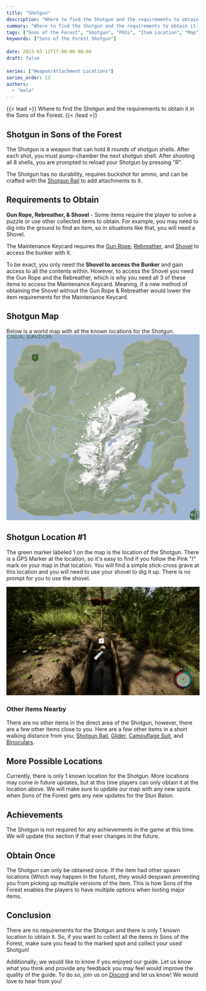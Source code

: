 ```yaml
---
title: "Shotgun"
description: "Where to find the Shotgun and the requirements to obtain it in the Sons of the Forest."
summary: "Where to find the Shotgun and the requirements to obtain it. Click here to learn more about it!"
tags: ["Sons of the Forest", "Shotgun", "POIs", "Item Location", "Map"]
keywords: ["Sons of the Forest Shotgun"]

date: 2023-03-12T17:00:00-08:00
draft: false

series: ["Weapon/Attachment Locations"]
series_order: 13
authors:
  - "mala"
---
```


{{< lead >}}
Where to find the Shotgun and the requirements to obtain it in the Sons of the Forest.
{{< /lead >}}

## Shotgun in Sons of the Forest
The Shotgun is a weapon that can hold 8 rounds of shotgun shells. After each shot, you must pump-chamber the next shotgun shell. After shooting all 8 shells, you are prompted to reload your Shotgun by pressing "R".

The Shotgun has no durability, requires buckshot for ammo, and can be crafted with the [Shotgun Rail](/sons-of-the-forest/guides/shotgun-rail/) to add attachments to it. 

## Requirements to Obtain
**Gun Rope, Rebreather, & Shovel** - Some items require the player to solve a puzzle or use other collected items to obtain. For example, you may need to dig into the ground to find an item, so in situations like that, you will need a  Shovel. 

The Maintenance Keycard requires the [Gun Rope](/sons-of-the-forest/guides/rope-gun/), [Rebreather](/sons-of-the-forest/guides/rebreather/), and [Shovel](/sons-of-the-forest/guides/shovel/) to access the bunker with it.

To be exact, you only need the **Shovel to access the Bunker** and gain access to all the contents within. However, to access the Shovel you need the Gun Rope and the Rebreather, which is why you need all 3 of these items to access the Maintenance Keycard. Meaning, if a new method of obtaining the Shovel without the Gun Rope & Rebreather would lower the item requirements for the Maintenance Keycard. 

## Shotgun Map
Below is a world map with all the known locations for the Shotgun.
![Sons of the Forest Shotgun Map Location](img/map.webp)

## Shotgun Location #1
The green marker labeled 1 on the map is the location of the Shotgun. There is a GPS Marker at the location, so it's easy to find if you follow the Pink "!" mark on your map in that location. You will find a simple stick-cross grave at this location and you will need to use your shovel to dig it up. There is no prompt for you to use the shovel.

![Sons of the Forest Shotgun Location 1](featured.webp)

### Other Items Nearby
There are no other items in the direct area of the Shotgun, however, there are a few other items close to you. Here are a few other items in a short walking distance from you; [Shotgun Rail](/sons-of-the-forest/guides/shotgun-rail/), [Glider](/sons-of-the-forest/guides/glider/), [Camouflage Suit](/sons-of-the-forest/guides/camouflage-suit/), and [Binoculars](/sons-of-the-forest/guides/binoculars/).

## More Possible Locations
Currently, there is only 1 known location for the Shotgun. More locations may come in future updates, but at this time players can only obtain it at the location above.
We will make sure to update our map with any new spots when Sons of the Forest gets any new updates for the Stun Baton.

## Achievements 
The Shotgun is not required for any achievements in the game at this time. We will update this section if that ever changes in the future. 

## Obtain Once
The Shotgun can only be obtained once. If the item had other spawn locations (Which may happen in the future), they would despawn preventing you from picking up multiple versions of the item. This is how Sons of the Forest enables the players to have multiple options when looting major items. 

## Conclusion
There are no requirements for the Shotgun and there is only 1 known location to obtain it. So, if you want to collect all the items in Sons of the Forest, make sure you head to the marked spot and collect your used Shotgun!

Additionally; we would like to know if you enjoyed our guide. Let us know what you think and provide any feedback you may feel would improve the quality of the guide. To do so, join us on [Discord](https://discord.gg/ZXp93XsKnN) and let us know! We would love to hear from you! 
